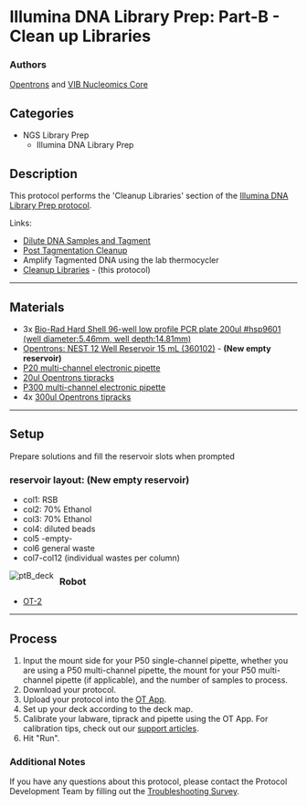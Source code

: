 # Illumina DNA Library Prep: Part-B - Clean up Libraries

### Authors
[Opentrons](https://opentrons.com/) and [VIB Nucleomics Core](https://www.nucleomics.be)

## Categories
* NGS Library Prep
	* Illumina DNA Library Prep

## Description
This protocol performs the 'Cleanup Libraries' section of the [Illumina DNA Library Prep protocol](https://www.illumina.com/products/by-type/sequencing-kits/library-prep-kits/nextera-dna-flex.html).

Links:
* [Dilute DNA Samples and Tagment](../NC_Illumina_DNA_ptA)
* [Post Tagmentation Cleanup](../NC_Illumina_DNA_ptA)
* Amplify Tagmented DNA using the lab thermocycler
* [Cleanup Libraries](../NC_Illumina_DNA_ptB) - (this protocol)

---
## Materials

* 3x [Bio-Rad Hard Shell 96-well low profile PCR plate 200ul #hsp9601 (well diameter:5.46mm, well depth:14.81mm)](bio-rad.com/en-us/sku/hsp9601-hard-shell-96-well-pcr-plates-low-profile-thin-wall-skirted-white-clear?ID=hsp9601)
* [Opentrons: NEST 12 Well Reservoir 15 mL (360102)](https://www.cell-nest.com/page94?_l=en&product_id=102) - **(New empty reservoir)**
* [P20 multi-channel electronic pipette](https://shop.opentrons.com/collections/ot-2-pipettes)
* [20ul Opentrons tipracks](https://shop.opentrons.com/collections/opentrons-tips/products/opentrons-10ul-tips)
* [P300 multi-channel electronic pipette](https://shop.opentrons.com/collections/ot-2-pipettes)
* 4x [300ul Opentrons tipracks](https://shop.opentrons.com/collections/opentrons-tips/products/opentrons-300ul-tips)


---
## Setup

Prepare solutions and fill the reservoir slots when prompted

### reservoir layout: **(New empty reservoir)**
* col1: RSB
* col2: 70% Ethanol
* col3: 70% Ethanol
* col4: diluted beads
* col5 -empty-
* col6 general waste
* col7-col12 (individual wastes per column)

<img src="Deck%20layout%20ptB.png"
     alt="ptB_deck"
     style="float: left; margin-right: 10px;" />

### Robot
* [OT-2](https://opentrons.com/ot-2)

---
## Process

1. Input the mount side for your P50 single-channel pipette, whether you are using a P50 multi-channel pipette, the mount for your P50 multi-channel pipette (if applicable), and the number of samples to process.
2. Download your protocol.
3. Upload your protocol into the [OT App](https://opentrons.com/ot-app).
4. Set up your deck according to the deck map.
5. Calibrate your labware, tiprack and pipette using the OT App. For calibration tips, check out our [support articles](https://support.opentrons.com/en/collections/1559720-guide-for-getting-started-with-the-ot-2).
6. Hit "Run".

### Additional Notes
If you have any questions about this protocol, please contact the Protocol Development Team by filling out the [Troubleshooting Survey](https://protocol-troubleshooting.paperform.co/).
